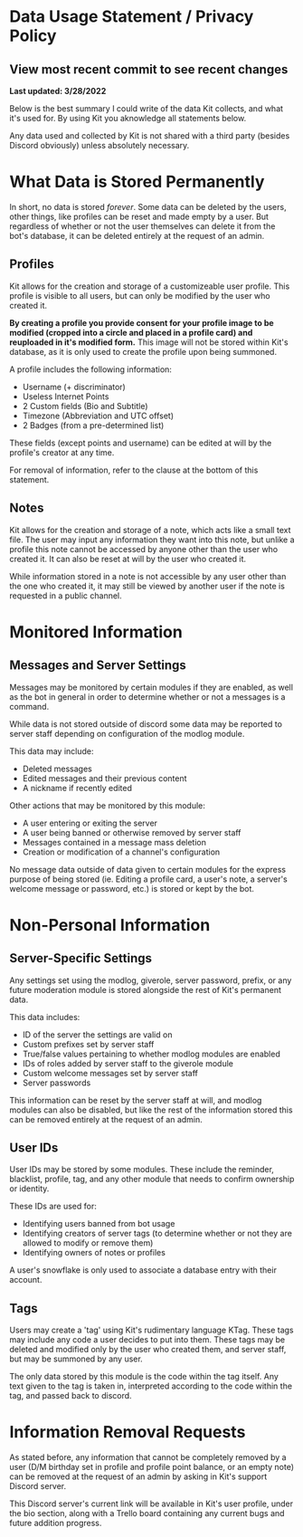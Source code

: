# Data Usage Statement / Privacy Policy

## View most recent commit to see recent changes
**Last updated: 3/28/2022**

Below is the best summary I could write of the data Kit collects, and what it's used for. By using Kit you aknowledge all statements below.

Any data used and collected by Kit is not shared with a third party (besides Discord obviously) unless absolutely necessary.


# What Data is Stored Permanently
In short, no data is stored *forever*. Some data can be deleted by the users, other things, like profiles can be reset and made empty by a user. But regardless of whether or not the user themselves can delete it from the bot's database, it can be deleted entirely at the request of an admin.

## Profiles
Kit allows for the creation and storage of a customizeable user profile. This profile is visible to all users, but can only be modified by the user who created it.

**By creating a profile you provide consent for your profile image to be modified (cropped into a circle and placed in a profile card) and reuploaded in it's modified form.** This image will not be stored within Kit's database, as it is only used to create the profile upon being summoned.

A profile includes the following information:
- Username (+ discriminator)
- Useless Internet Points
- 2 Custom fields (Bio and Subtitle)
- Timezone (Abbreviation and UTC offset)
- 2 Badges (from a pre-determined list)

These fields (except points and username) can be edited at will by the profile's creator at any time.

For removal of information, refer to the clause at the bottom of this statement.

## Notes
Kit allows for the creation and storage of a note, which acts like a small text file. The user may input any information they want into this note, but unlike a profile this note cannot be accessed by anyone other than the user who created it. It can also be reset at will by the user who created it.

While information stored in a note is not accessible by any user other than the one who created it, it may still be viewed by another user if the note is requested in a public channel.


# Monitored Information
## Messages and Server Settings
Messages may be monitored by certain modules if they are enabled, as well as the bot in general in order to determine whether or not a messages is a command.

While data is not stored outside of discord some data may be reported to server staff depending on configuration of the modlog module.

This data may include:
- Deleted messages
- Edited messages and their previous content
- A nickname if recently edited

Other actions that may be monitored by this module:
- A user entering or exiting the server
- A user being banned or otherwise removed by server staff
- Messages contained in a message mass deletion
- Creation or modification of a channel's configuration

No message data outside of data given to certain modules for the express purpose of being stored (ie. Editing a profile card, a user's note, a server's welcome message or password, etc.) is stored or kept by the bot.


# Non-Personal Information
## Server-Specific Settings
Any settings set using the modlog, giverole, server password, prefix, or any future moderation module is stored alongside the rest of Kit's permanent data.

This data includes:
- ID of the server the settings are valid on
- Custom prefixes set by server staff
- True/false values pertaining to whether modlog modules are enabled
- IDs of roles added by server staff to the giverole module
- Custom welcome messages set by server staff
- Server passwords

This information can be reset by the server staff at will, and modlog modules can also be disabled, but like the rest of the information stored this can be removed entirely at the request of an admin.

## User IDs
User IDs may be stored by some modules. These include the reminder, blacklist, profile, tag, and any other module that needs to confirm ownership or identity.

These IDs are used for:
- Identifying users banned from bot usage
- Identifying creators of server tags (to determine whether or not they are allowed to modify or remove them)
- Identifying owners of notes or profiles

A user's snowflake is only used to associate a database entry with their account.

## Tags
Users may create a 'tag' using Kit's rudimentary language KTag. These tags may include any code a user decides to put into them. These tags may be deleted and modified only by the user who created them, and server staff, but may be summoned by any user.

The only data stored by this module is the code within the tag itself. Any text given to the tag is taken in, interpreted according to the code within the tag, and passed back to discord.

# Information Removal Requests
As stated before, any information that cannot be completely removed by a user (D/M birthday set in profile and profile point balance, or an empty note) can be removed at the request of an admin by asking in Kit's support Discord server.

This Discord server's current link will be available in Kit's user profile, under the bio section, along with a Trello board containing any current bugs and future addition progress.